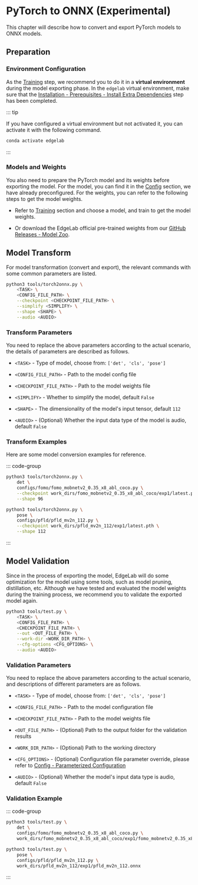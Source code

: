 # PyTorch to ONNX (Experimental)

This chapter will describe how to convert and export PyTorch models to ONNX models.


## Preparation

### Environment Configuration

As the [Training](../training/overview.md) step, we recommend you to do it in a **virtual environment** during the model exporting phase. In the `edgelab` virtual environment, make sure that the [Installation - Prerequisites - Install Extra Dependencies](../../introduction/installation#step-4-install-extra-dependencies-optional) step has been completed.

::: tip

If you have configured a virtual environment but not activated it, you can activate it with the following command.

```sh
conda activate edgelab
```

:::

### Models and Weights

You also need to prepare the PyTorch model and its weights before exporting the model. For the model, you can find it in the [Config](../config.md) section, we have already preconfigured. For the weights, you can refer to the following steps to get the model weights.

- Refer to [Training](../training/overview.md) section and choose a model, and train to get the model weights.

- Or download the EdgeLab official pre-trained weights from our [GitHub Releases - Model Zoo](https://github.com/Seeed-Studio/EdgeLab/releases/tag/model_zoo).


## Model Transform

For model transformation (convert and export), the relevant commands with some common parameters are listed.

```sh
python3 tools/torch2onnx.py \
    <TASK> \
    <CONFIG_FILE_PATH> \
    --checkpoint <CHECKPOINT_FILE_PATH> \
    --simplify <SIMPLIFY> \
    --shape <SHAPE> \
    --audio <AUDIO>
```

### Transform Parameters

You need to replace the above parameters according to the actual scenario, the details of parameters are described as follows.

- `<TASK>` - Type of model, choose from: `['det', 'cls', 'pose']`

- `<CONFIG_FILE_PATH>` - Path to the model config file

- `<CHECKPOINT_FILE_PATH>` - Path to the model weights file

- `<SIMPLIFY>` - Whether to simplify the model, default `False`

- `<SHAPE>` - The dimensionality of the model's input tensor, default `112`

- `<AUDIO>` - (Optional) Whether the input data type of the model is audio, default `False`

### Transform Examples

Here are some model conversion examples for reference.

::: code-group

```sh [FOMO Model Conversion]
python3 tools/torch2onnx.py \
    det \
    configs/fomo/fomo_mobnetv2_0.35_x8_abl_coco.py \
    --checkpoint work_dirs/fomo_mobnetv2_0.35_x8_abl_coco/exp1/latest.pth \
    --shape 96
```

```sh [PFLD Model Conversion]
python3 tools/torch2onnx.py \
    pose \
    configs/pfld/pfld_mv2n_112.py \
    --checkpoint work_dirs/pfld_mv2n_112/exp1/latest.pth \
    --shape 112
```

:::


## Model Validation

Since in the process of exporting the model, EdgeLab will do some optimization for the model using some tools, such as model pruning, distillation, etc. Although we have tested and evaluated the model weights during the training process, we recommend you to validate the exported model again.

```sh
python3 tools/test.py \
    <TASK> \
    <CONFIG_FILE_PATH> \
    <CHECKPOINT_FILE_PATH> \
    --out <OUT_FILE_PATH> \
    --work-dir <WORK_DIR_PATH> \
    --cfg-options <CFG_OPTIONS> \
    --audio <AUDIO>
```

### Validation Parameters

You need to replace the above parameters according to the actual scenario, and descriptions of different parameters are as follows.

- `<TASK>` - Type of model, choose from: `['det', 'cls', 'pose']`

- `<CONFIG_FILE_PATH>` - Path to the model configuration file

- `<CHECKPOINT_FILE_PATH>` - Path to the model weights file

- `<OUT_FILE_PATH>` - (Optional) Path to the output folder for the validation results

- `<WORK_DIR_PATH>` - (Optional) Path to the working directory

- `<CFG_OPTIONS>` - (Optional) Configuration file parameter override, please refer to [Config - Parameterized Configuration](../config.md#parameterized-configuration)

- `<AUDIO>` - (Optional) Whether the model's input data type is audio, default `False`

### Validation Example

::: code-group

```sh [FOMO Model Validation]
python3 tools/test.py \
    det \
    configs/fomo/fomo_mobnetv2_0.35_x8_abl_coco.py \
    work_dirs/fomo_mobnetv2_0.35_x8_abl_coco/exp1/fomo_mobnetv2_0.35_x8_abl_coco.onnx
```

```sh [PFLD Model Validation]
python3 tools/test.py \
    pose \
    configs/pfld/pfld_mv2n_112.py \
    work_dirs/pfld_mv2n_112/exp1/pfld_mv2n_112.onnx
```

:::
